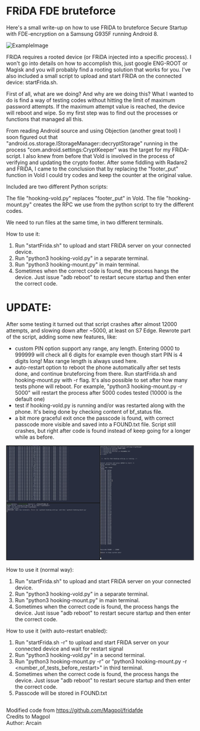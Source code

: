 # FRiDA FDE bruteforce

Here's a small write-up on how to use FRiDA to bruteforce Secure Startup with FDE-encryption on a Samsung G935F running Android 8.

![ExampleImage](/fde_example.png?raw=true "Title")

FRiDA requires a rooted device (or FRiDA injected into a specific process). I won't go into details on how to accomplish this, just google ENG-ROOT or Magisk and you will probably
find a rooting solution that works for you. I've also included a small script to upload and start FRiDA on the connected device: startFrida.sh.

First of all, what are we doing? And why are we doing this? What I wanted to do is find a way of testing codes without hitting the limit of maximum password attempts. If the maximum attempt value is reached, the device will reboot and wipe. So my first step was to find out the processes or functions that managed all this.

From reading Android source and using Objection (another great tool) I soon figured out that  "android.os.storage.IStorageManager::decryptStorage" running in the process "com.android.settings:CryptKeeper" was the target for my FRiDA-script. I also knew from before that Vold is involved in the process of verifying and updating the crypto footer.
After some fiddling with Radare2 and FRiDA, I came to the conclusion that by replacing the "footer_put" function in Vold I could try codes and keep the counter at the original value.

Included are two different Python scripts:

The file "hooking-vold.py" replaces "footer_put" in Vold.
The file "hooking-mount.py" creates the RPC we use from the python script to try the different codes.

We need to run files at the same time, in two different terminals.

How to use it:

1. Run "startFrida.sh" to upload and start FRiDA server on your connected device.
2. Run "python3 hooking-vold.py" in a separate terminal.
3. Run "python3 hooking-mount.py" in main terminal.
4. Sometimes when the correct code is found, the process hangs the device. Just issue "adb reboot" to restart secure startup and then enter the correct code.

# UPDATE:

After some testing it turned out that script crashes after almost 12000 attempts, and slowing down after ~5000, at least on S7 Edge. Rewrote part of the script, adding some new features, like:

* custom PIN option support any range, any length. Entering 0000 to 999999 will check all 6 digits for example even though start PIN is 4 digits long! Max range length is always used here.
* auto-restart option to reboot the phone automatically after set tests done, and continue bruteforcing from there. Run startFrida.sh and hooking-mount.py with -r flag. It's also possible to set after how many tests phone will reboot. For example, "python3 hooking-mount.py -r 5000" will restart the process after 5000 codes tested (10000 is the default one)
* test if hooking-vold.py is running and/or was restarted along with the phone. It's being done by checking content of bf_status file.
* a bit more graceful exit once the passcode is found, with correct passcode more visible and saved into a FOUND.txt file. Script still crashes, but right after code is found instead of keep going for a longer while as before.

![](/fridafde_updated.png)

How to use it (normal way):

1. Run "startFrida.sh" to upload and start FRiDA server on your connected device.
2. Run "python3 hooking-vold.py" in a separate terminal.
3. Run "python3 hooking-mount.py" in main terminal.
4. Sometimes when the correct code is found, the process hangs the device. Just issue "adb reboot" to restart secure startup and then enter the correct code.

How to use it (with auto-restart enabled):

1. Run "startFrida.sh -r" to upload and start FRiDA server on your connected device and wait for restart signal
2. Run "python3 hooking-vold.py" in a second terminal.
3. Run "python3 hooking-mount.py -r" or "python3 hooking-mount.py -r <number_of_tests_before_restart>" in third terminal.
4. Sometimes when the correct code is found, the process hangs the device. Just issue "adb reboot" to restart secure startup and then enter the correct code.
5. Passcode will be stored in FOUND.txt

##

Modified code from https://github.com/Magpol/fridafde  
Credits to Magpol  
Author: Arcain 